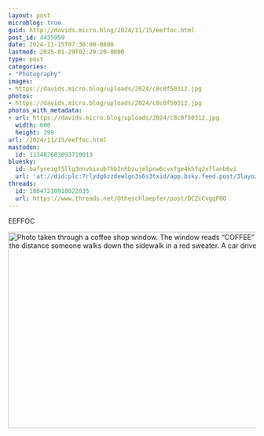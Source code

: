 ```yaml
---
layout: post
microblog: true
guid: http://davids.micro.blog/2024/11/15/eeffoc.html
post_id: 4435959
date: 2024-11-15T07:30:00-0800
lastmod: 2025-01-29T02:29:20-0800
type: post
categories:
- "Photography"
images:
- https://davids.micro.blog/uploads/2024/c8c0f50312.jpg
photos:
- https://davids.micro.blog/uploads/2024/c8c0f50312.jpg
photos_with_metadata:
- url: https://davids.micro.blog/uploads/2024/c8c0f50312.jpg
  width: 600
  height: 399
url: /2024/11/15/eeffoc.html
mastodon:
  id: 113487683093710013
bluesky:
  id: bafyreigf5llg3nnvhixub7hb2nhbzujmlpnw6cvxfge4khfq2xflanb6vi
  url: 'at://did:plc:7rlydg6zzdewlgn3s6s3txid/app.bsky.feed.post/3layozdeqqb2i'
threads:
  id: 18047210918022835
  url: https://www.threads.net/@theschlaepfer/post/DCZcCvgqF0O
---
```

EEFFOC

<img src="/uploads/2024/c8c0f50312.jpg" width="600" height="399" alt="Photo taken through a coffee shop window. The window reads “COFFEE” backwards. In the distance someone walks down the sidewalk in a red sweater. A car drives by.">
